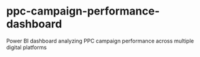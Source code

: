 # ppc-campaign-performance-dashboard
Power BI dashboard analyzing PPC campaign performance across multiple digital platforms
